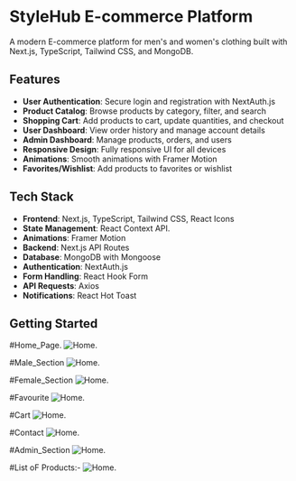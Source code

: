 # StyleHub E-commerce Platform 

A modern E-commerce platform for men's and women's clothing built with Next.js, TypeScript, Tailwind CSS, and MongoDB.

## Features

- **User Authentication**: Secure login and registration with NextAuth.js
- **Product Catalog**: Browse products by category, filter, and search
- **Shopping Cart**: Add products to cart, update quantities, and checkout
- **User Dashboard**: View order history and manage account details
- **Admin Dashboard**: Manage products, orders, and users
- **Responsive Design**: Fully responsive UI for all devices
- **Animations**: Smooth animations with Framer Motion
- **Favorites/Wishlist**: Add products to favorites or wishlist

## Tech Stack

- **Frontend**: Next.js, TypeScript, Tailwind CSS, React Icons
- **State Management**: React Context API.
- **Animations**: Framer Motion
- **Backend**: Next.js API Routes
- **Database**: MongoDB with Mongoose
- **Authentication**: NextAuth.js
- **Form Handling**: React Hook Form
- **API Requests**: Axios
- **Notifications**: React Hot Toast

## Getting Started
#Home_Page.
![Home](https://github.com/Niraj-Hitpump/ecommerce-app/blob/master/images/home.png).

#Male_Section
![Home](https://github.com/Niraj-Hitpump/ecommerce-app/blob/master/images/malec.png).

#Female_Section
![Home](https://github.com/Niraj-Hitpump/ecommerce-app/blob/master/images/femalec.png).

#Favourite
![Home](https://github.com/Niraj-Hitpump/ecommerce-app/blob/master/images/favourite.png).

#Cart
![Home](https://github.com/Niraj-Hitpump/ecommerce-app/blob/master/images/cart.png).

#Contact
![Home](https://github.com/Niraj-Hitpump/ecommerce-app/blob/master/images/contact.png).

#Admin_Section
![Home](https://github.com/Niraj-Hitpump/ecommerce-app/blob/master/images/addproduct.png).

#List oF Products:-
![Home](https://github.com/Niraj-Hitpump/ecommerce-app/blob/master/images/list.png).



